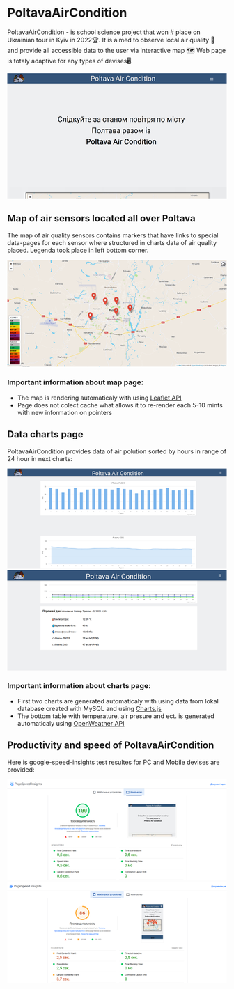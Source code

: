 # PoltavaAirCondition
PoltavaAirCondition - is school science project that won # place on Ukrainian tour in Kyiv in 2022🏆. It is aimed to observe local air quality 🌱 and provide all accessible data to the user via interactive map 🗺 Web page is totaly adaptive for any types of devises🖥.

![Main web-site screen](./img/MainScreen.png)

## Map of air sensors located all over Poltava
The map of air quality sensors contains markers that have links to special data-pages for each sensor where structured in charts data of air quality placed.
Legenda took place in left bottom corner. 

![Map web-site screen](./img/Map.png)

### Important information about map page:
* The map is rendering automaticaly with using [Leaflet API](https://leafletjs.com/)
* Page does not colect cache what allows it to re-render each 5-10 mints with new information on pointers 

## Data charts page
PoltavaAirCondition provides data of air polution sorted by hours in range of 24 hour in next charts:


![Chart 1](./img/Charts.png)
![Chart 2](./img/Charts2.png)

### Important information about charts page:
* First two charts are generated automaticaly with using data from lokal database created with MySQL and using [Charts.js](https://www.chartjs.org/) 
* The bottom table with temperature, air presure and ect. is generated automaticaly using [OpenWeather API](https://openweathermap.org/)

## Productivity and speed of PoltavaAirCondition
Here is google-speed-insights test resultes for PC and Mobile devises are provided:

![Mobile](./img/Productivity1.png)
![PC](./img/Productivity.png)
